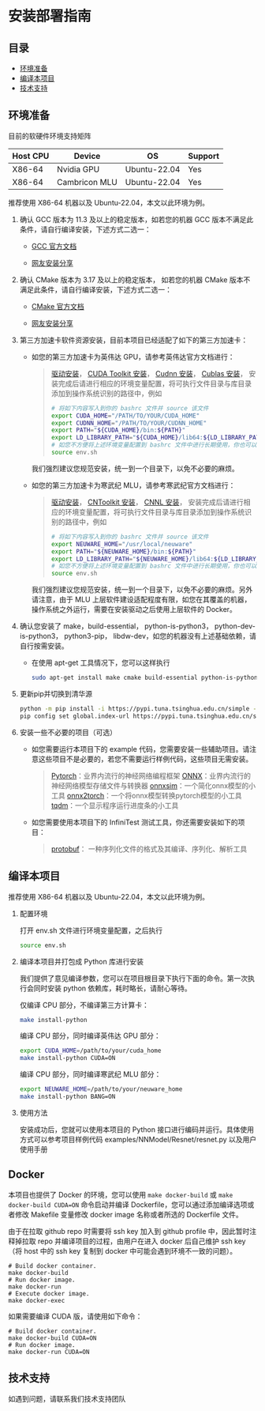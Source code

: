 ﻿# 安装部署指南

## 目录

- [环境准备](#环境准备)
- [编译本项目](#编译本项目)
- [技术支持](#技术支持)

## 环境准备

目前的软硬件环境支持矩阵

| Host CPU | Device        | OS            |  Support   |
| -------- | ------------  | -----------   | ---------- |
| X86-64   | Nvidia GPU    |  Ubuntu-22.04 |  Yes       |
| X86-64   | Cambricon MLU |  Ubuntu-22.04 |  Yes       |

推荐使用 X86-64 机器以及 Ubuntu-22.04，本文以此环境为例。

1. 确认 GCC 版本为 11.3 及以上的稳定版本，如若您的机器 GCC 版本不满足此条件，请自行编译安装，下述方式二选一：

   - [GCC 官方文档](https://gcc.gnu.org/onlinedocs/gcc-11.3.0/gcc/)

   - [网友安装分享](https://zhuanlan.zhihu.com/p/509695395)

2. 确认 CMake 版本为 3.17 及以上的稳定版本， 如若您的机器 CMake 版本不满足此条件，请自行编译安装，下述方式二选一：

   - [CMake 官方文档](https://cmake.org/install/)

   - [网友安装分享](https://zhuanlan.zhihu.com/p/110793004)

3. 第三方加速卡软件资源安装，目前本项目已经适配了如下的第三方加速卡：

   - 如您的第三方加速卡为英伟达 GPU，请参考英伟达官方文档进行：

     > [驱动安装](https://www.nvidia.cn/geforce/drivers/)，
     > [CUDA Toolkit 安装](https://developer.nvidia.com/cuda-toolkit)，
     > [Cudnn 安装](https://developer.nvidia.com/rdp/cudnn-download)，
     > [Cublas 安装](https://developer.nvidia.com/cublas)，
     > 安装完成后请进行相应的环境变量配置，将可执行文件目录与库目录添加到操作系统识别的路径中，例如
     >
     > ```bash
     > # 将如下内容写入到你的 bashrc 文件并 source 该文件
     > export CUDA_HOME="/PATH/TO/YOUR/CUDA_HOME"
     > export CUDNN_HOME="/PATH/TO/YOUR/CUDNN_HOME"
     > export PATH="${CUDA_HOME}/bin:${PATH}"
     > export LD_LIBRARY_PATH="${CUDA_HOME}/lib64:${LD_LIBRARY_PATH}"
     > # 如您不方便将上述环境变量配置到 bashrc 文件中进行长期使用，你也可以在我们提供的 env.sh 文件中进行正确配置并激活，作为临时使用
     > source env.sh
     > ```

     我们强烈建议您规范安装，统一到一个目录下，以免不必要的麻烦。

   - 如您的第三方加速卡为寒武纪 MLU，请参考寒武纪官方文档进行：
     > [驱动安装](https://www.cambricon.com/docs/sdk_1.11.0/driver_5.10.6/user_guide_5.10.6/index.html)，
     > [CNToolkit 安装](https://www.cambricon.com/docs/sdk_1.11.0/cntoolkit_3.4.1/cntoolkit_install_3.4.1/index.html)，
     > [CNNL 安装](https://www.cambricon.com/docs/sdk_1.11.0/cambricon_cnnl_1.16.1/user_guide/index.html)，
     > 安装完成后请进行相应的环境变量配置，将可执行文件目录与库目录添加到操作系统识别的路径中，例如
     >
     > ```bash
     > # 将如下内容写入到你的 bashrc 文件并 source 该文件
     > export NEUWARE_HOME="/usr/local/neuware"
     > export PATH="${NEUWARE_HOME}/bin:${PATH}"
     > export LD_LIBRARY_PATH="${NEUWARE_HOME}/lib64:${LD_LIBRARY_PATH}"
     > # 如您不方便将上述环境变量配置到 bashrc 文件中进行长期使用，你也可以在我们提供的 env.sh 文件中进行正确配置并激活，作为临时使用
     > source env.sh
     > ```

     我们强烈建议您规范安装，统一到一个目录下，以免不必要的麻烦。另外请注意，由于 MLU 上层软件建设适配程度有限，如您在其覆盖的机器，操作系统之外运行，需要在安装驱动之后使用上层软件的 Docker。

4. 确认您安装了 make，build-essential， python-is-python3， python-dev-is-python3， python3-pip， libdw-dev，如您的机器没有上述基础依赖，请自行按需安装。

   - 在使用 apt-get 工具情况下，您可以这样执行

     ```bash
     sudo apt-get install make cmake build-essential python-is-python3 python-dev-is-python3 python3-pip libdw-dev
     ```

5. 更新pip并切换到清华源

   ```bash
   python -m pip install -i https://pypi.tuna.tsinghua.edu.cn/simple --upgrade pip
   pip config set global.index-url https://pypi.tuna.tsinghua.edu.cn/simple
   ```

6. 安装一些不必要的项目（可选）

   - 如您需要运行本项目下的 example 代码，您需要安装一些辅助项目。请注意这些项目不是必要的，若您不需要运行样例代码，这些项目无需安装。

     > [Pytorch](https://pytorch.org/get-started/locally/)：业界内流行的神经网络编程框架
     > [ONNX](https://onnx.ai/get-started.html)：业界内流行的神经网络模型存储文件与转换器
     > [onnxsim](https://pypi.org/project/onnxsim/)：一个简化onnx模型的小工具
     > [onnx2torch](https://github.com/ENOT-AutoDL/onnx2torch)：一个将onnx模型转换pytorch模型的小工具
     > [tqdm](https://pypi.org/project/tqdm/)：一个显示程序运行进度条的小工具

   - 如您需要使用本项目下的 InfiniTest 测试工具，你还需要安装如下的项目：

     > [protobuf](https://github.com/protocolbuffers/protobuf)： 一种序列化文件的格式及其编译、序列化、解析工具

## 编译本项目

推荐使用 X86-64 机器以及 Ubuntu-22.04，本文以此环境为例。

1. 配置环境

   打开 env.sh 文件进行环境变量配置，之后执行

   ```bash
   source env.sh
   ```

2. 编译本项目并打包成 Python 库进行安装

   我们提供了意见编译参数，您可以在项目根目录下执行下面的命令。第一次执行会同时安装 python 依赖库，耗时略长，请耐心等待。

   仅编译 CPU 部分，不编译第三方计算卡：

   ```bash
   make install-python
   ```

   编译 CPU 部分，同时编译英伟达 GPU 部分：

   ```bash
   export CUDA_HOME=/path/to/your/cuda_home
   make install-python CUDA=ON
   ```

   编译 CPU 部分，同时编译寒武纪 MLU 部分：

   ```bash
   export NEUWARE_HOME=/path/to/your/neuware_home
   make install-python BANG=ON
   ```

3. 使用方法

   安装成功后，您就可以使用本项目的 Python 接口进行编码并运行。具体使用方式可以参考项目样例代码 examples/NNModel/Resnet/resnet.py 以及用户使用手册

## Docker

本项目也提供了 Docker 的环境，您可以使用 `make docker-build` 或 `make docker-build CUDA=ON` 命令启动并编译 Dockerfile，您可以通过添加编译选项或者修改 Makefile 变量修改 docker image 名称或者所选的 Dockerfile 文件。
 
由于在拉取 github repo 时需要将 ssh key 加入到 github profile 中，因此暂时注释掉拉取 repo 并编译项目的过程，由用户在进入 docker 后自己维护 ssh key（将 host 中的 ssh key 复制到 docker 中可能会遇到环境不一致的问题）。

```shell
# Build docker container.
make docker-build
# Run docker image.
make docker-run
# Execute docker image.
make docker-exec
```

如果需要编译 CUDA 版，请使用如下命令：
```shell
# Build docker container.
make docker-build CUDA=ON
# Run docker image.
make docker-run CUDA=ON
```

## 技术支持

如遇到问题，请联系我们技术支持团队

